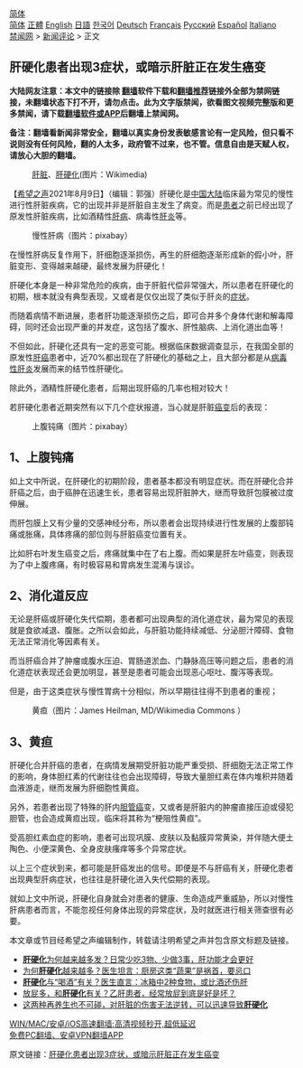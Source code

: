  <!-- 面包屑导航 --> <div class="breadcrumb"><!-- GTranslate: https://gtranslate.io/ -->  <div class="switcher notranslate">  <div class="selected">  <a href="#" onclick="return false;"> 简体</a>  </div>  <div class="option">  <a href="https://www.bannedbook.org" onclick="doGTranslate('zh-CN|zh-CN');jQuery('div.switcher div.selected a').html(jQuery(this).html());return false;" title="简体中文" class="nturl selected"> 简体</a>  <a href="https://www.bannedbook.org/zh-tw/" onclick="doGTranslate('zh-CN|zh-TW');jQuery('div.switcher div.selected a').html(jQuery(this).html());return false;" title="繁體中文" class="nturl"> 正體</a>  <a href="https://www.bannedbook.org/en/" onclick="doGTranslate('zh-CN|en');jQuery('div.switcher div.selected a').html(jQuery(this).html());return false;" title="English" class="nturl"> English</a>  <a href="https://www.bannedbook.org/ja/" onclick="doGTranslate('zh-CN|ja');jQuery('div.switcher div.selected a').html(jQuery(this).html());return false;" title="日本語" class="nturl"> 日語</a>  <a href="https://www.bannedbook.org/ko/" onclick="doGTranslate('zh-CN|ko');jQuery('div.switcher div.selected a').html(jQuery(this).html());return false;" title="한국어" class="nturl"> 한국어</a>  <a href="https://www.bannedbook.org/de/" onclick="doGTranslate('zh-CN|de');jQuery('div.switcher div.selected a').html(jQuery(this).html());return false;" title="Deutsch" class="nturl"> Deutsch</a>  <a href="https://www.bannedbook.org/fr/" onclick="doGTranslate('zh-CN|fr');jQuery('div.switcher div.selected a').html(jQuery(this).html());return false;" title="Français" class="nturl"> Français</a>  <a href="https://www.bannedbook.org/ru/" onclick="doGTranslate('zh-CN|ru');jQuery('div.switcher div.selected a').html(jQuery(this).html());return false;" title="Русский" class="nturl"> Русский</a>  <a href="https://www.bannedbook.org/es/" onclick="doGTranslate('zh-CN|es');jQuery('div.switcher div.selected a').html(jQuery(this).html());return false;" title="Español" class="nturl"> Español</a>  <a href="https://www.bannedbook.org/it/" onclick="doGTranslate('zh-CN|it');jQuery('div.switcher div.selected a').html(jQuery(this).html());return false;" title="Italiano" class="nturl"> Italiano</a>  </div>  </div>      <div class='breadcrumb-sub'><!-- Breadcrumb NavXT 6.3.0 --> <a href="https://www.bannedbook.org/" class="home">禁闻网</a> &gt; <a href="https://www.bannedbook.org/bnews/comments/" class="category">新闻评论</a> &gt; 正文</div></div><h2>肝硬化患者出现3症状，或暗示肝脏正在发生癌变</h2> <p class="notice"><b>大陆网友注意：本文中的链接除 <a href="https://github.com/bannedbook/fanqiang" >翻墙</a>软件下载和<a href="https://github.com/killgcd/justmysocks/blob/master/README.md">翻墙推荐</a>链接外全部为禁网链接，未翻墙状态下打不开，请勿点击。此为文字版禁闻，欲看图文视频完整版和更多禁闻，请下载<a href="https://github.com/bannedbook/fanqiang">翻墙软件或APP</a>后翻墙上禁闻网。</p><p>备注：翻墙看新闻非常安全，翻墙以真实身份发表敏感言论有一定风险，但只看不说则没有任何风险，翻的人太多，政府管不过来，也不管。信息自由是天赋人权，请放心大胆的翻墙。</b></p>  <div class="entry"> <figure><figcaption><a href="https://www.bannedbook.org/bnews/tag/%e8%82%9d%e8%84%8f/" class="st_tag internal_tag" rel="tag" title="标签 肝脏 下的日志">肝脏</a>、<a href="https://www.bannedbook.org/bnews/tag/%e8%82%9d%e7%a1%ac%e5%8c%96/" class="st_tag internal_tag" rel="tag" title="标签 肝硬化 下的日志">肝硬化</a>(图片：Wikimedia)</figcaption></figure> <p>【<span class='wp_keywordlink_affiliate'><a href="https://www.soundofhope.org" title="希望之声" target="_blank">希望之声</a></span>2021年8月9日】（编辑：郭强）肝硬化是<span class='wp_keywordlink_affiliate'><a href="https://www.bannedbook.org/" title="中国" target="_blank">中国</a></span><span class='wp_keywordlink_affiliate'><a href="https://www.bannedbook.org/" title="大陆" target="_blank">大陆</a></span>临床最为常见的慢性进行性肝脏疾病，它的出现并非是肝脏自主发生了病变。而是<a href="https://www.bannedbook.org/bnews/tag/%E6%82%A3%E8%80%85/" class="st_tag internal_tag" rel="tag" title="标签 患者 下的日志">患者</a>之前已经出现了原发性肝脏疾病，比如酒精性<a href="https://www.bannedbook.org/bnews/tag/%E8%82%9D%E7%97%85/" class="st_tag internal_tag" rel="tag" title="标签 肝病 下的日志">肝病</a>、病毒性<a href="https://www.bannedbook.org/bnews/tag/%E8%82%9D%E7%82%8E/" class="st_tag internal_tag" rel="tag" title="标签 肝炎 下的日志">肝炎</a>等。</p> <figure><figcaption>慢性肝病（图片：pixabay）</figcaption></figure> <p>在慢性肝病反复作用下，肝细胞逐渐损伤，再生的肝细胞逐渐形成新的假小叶，肝脏变形、变得越来越硬，最终发展为肝硬化！</p> <p>肝硬化本身是一种非常危险的疾病，由于肝脏代偿非常强大，所以患者在肝硬化的初期，根本就没有典型表现，又或者是仅仅出现了类似于肝炎的<a href="https://www.bannedbook.org/bnews/tag/%E7%97%87%E7%8A%B6/" class="st_tag internal_tag" rel="tag" title="标签 症状 下的日志">症状</a>。</p> <p>而随着病情不断进展，患者肝功能逐渐损伤之后，即可合并多个身体代谢和解毒障碍，同时还会出现严重的并发症，这包括了腹水、肝性脑病、上消化道出血等！</p> <p>不但如此，肝硬化还具有一定的恶变可能。根据临床数据调查显示，在我国全部的原发性<a href="https://www.bannedbook.org/bnews/tag/%E8%82%9D%E7%99%8C/" class="st_tag internal_tag" rel="tag" title="标签 肝癌 下的日志">肝癌</a>患者中，近70%都出现在了肝硬化的基础之上，且大部分都是从<a href="https://www.bannedbook.org/bnews/tag/%e7%97%85%e6%af%92%e6%80%a7%e8%82%9d%e7%82%8e/" class="st_tag internal_tag" rel="tag" title="标签 病毒性肝炎 下的日志">病毒性肝炎</a>发展而来的结节性肝硬化。</p>  <p>除此外，酒精性肝硬化患者，后期出现肝癌的几率也相对较大！</p> <p>若肝硬化患者近期突然有以下几个症状报道，当心就是肝脏<a href="https://www.bannedbook.org/bnews/tag/%E7%99%8C%E5%8F%98/" class="st_tag internal_tag" rel="tag" title="标签 癌变 下的日志">癌变</a>后的表现：</p> <figure><figcaption>上腹钝痛（图片：pixabay）</figcaption></figure> <h2>1、上腹钝痛</h2> <p>如上文中所说，在肝硬化的初期阶段，患者基本都没有明显症状。而在肝硬化合并肝癌之后，由于癌肿在迅速生长，患者容易出现肝脏肿大，继而导致肝包膜被过度伸展。</p> <p>而肝包膜上又有少量的交感神经分布，所以患者会出现持续进行性发展的上腹部钝痛或胀痛，具体疼痛的部位则与肝脏癌变位置有关。</p> <p>比如肝右叶发生癌变之后，疼痛就集中在了右上腹。而如果是肝左叶癌变，则表现为了中上腹疼痛，有时极容易和胃病发生混淆与误诊。</p>  <h2>2、消化道反应</h2> <p>无论是肝癌或肝硬化失代偿期，患者都可出现典型的消化道症状，最为常见的表现就是食欲减退、腹胀。之所以会如此，与肝脏功能持续减低、分泌胆汁障碍、食物无法正常消化等因素有关。</p> <p>而当肝癌合并了肿瘤或腹水压迫、胃肠道淤血、门静脉高压等问题之后，患者的消化道症状表现还会更加明显，甚至是患者可能会出现恶心呕吐、腹泻等表现。</p> <p>但是，由于这类症状与慢性胃病十分相似，所以早期往往得不到患者的重视；</p> <figure><figcaption>黄疸（图片：James Heilman, MD/Wikimedia Commons ）</figcaption></figure> <h2>3、黄疸</h2> <p>肝硬化合并肝癌的患者，在病情发展期受肝脏功能严重受损、肝细胞无法正常工作的影响，身体胆红素的代谢往往也会出现障碍，导致大量胆红素在体内堆积并随着血液游走，继而发展为肝细胞性黄疸。</p> <p>另外，若患者出现了特殊的肝内<a href="https://www.bannedbook.org/bnews/tag/%e8%83%86%e7%ae%a1%e7%99%8c/" class="st_tag internal_tag" rel="tag" title="标签 胆管癌 下的日志">胆管癌</a>变，又或者是肝脏内的肿瘤直接压迫或侵犯胆管，也会造成黄疸出现，临床将其称为“梗阻性黄疸”。</p>  <p>受高胆红素血症的影响，患者可出现巩膜、皮肤以及黏膜异常黄染，并伴随大便土陶色、小便深黄色、全身皮肤瘙痒等多个异常症状。</p> <p>以上三个症状到来，都可能是肝癌发出的信号。即便是不与肝癌有关，肝硬化患者出现典型肝病症状，也往往是肝硬化进入失代偿期的表现。</p> <p>就如上文中所说，肝硬化自身就会对患者的健康、生命造成严重威胁，所以对慢性肝病患者而言，不能忽视任何身体出现的异常症状，及时就医进行相关筛查很有必要。</p> <p>本文章或节目经希望之声编辑制作，转载请注明希望之声并包含原文标题及链接。 </p> <ul class='op-related-articles' title='相关阅读'> <li><a href='https://www.bannedbook.org/bnews/health/20210730/1596812.html' target='_blank'><b>肝硬化</b>为何越来越多发？日常少吃3物、少做3事，肝功能才会更好</a></li> <li><a href='https://www.bannedbook.org/bnews/health/20210725/1593722.html' target='_blank'>为何<b>肝硬化</b>越来越多？医生坦言：厨房这类“蔬果”是祸首，要忌口</a></li> <li><a href='https://www.bannedbook.org/bnews/health/20210622/1571833.html' target='_blank'><b>肝硬化</b>与“喝酒”有关？医生直言：冰箱中2种食物，或比酒还伤肝</a></li> <li><a href='https://www.bannedbook.org/bnews/health/20210503/1538666.html' target='_blank'>放屁多，和<b>肝硬化</b>有关？乙肝患者，经常放屁到底是好是坏？</a></li> <li><a href='https://www.bannedbook.org/bnews/comments/20210425/1533147.html' target='_blank'>这两种再养生也不可碰，对肝脏的伤害无法逆转，可以迅速导致<b>肝硬化</b></a></li> </ul> <p class="texttj"> <a href="https://github.com/bannedbook/fanqiang/wiki/V2ray%E6%9C%BA%E5%9C%BA" target="_blank">WIN/MAC/安卓/iOS高速翻墙:高清视频秒开,超低延迟</a><br/> <a href="https://github.com/bannedbook/fanqiang/wiki/%E7%A6%81%E9%97%BB%E7%BD%91%E5%AE%89%E5%8D%93%E7%BF%BB%E5%A2%99%E6%96%B0%E9%97%BBAPP" target="_blank">免费PC翻墙、安卓VPN翻墙APP</a></p> <p>原文链接：<a class="src_link"  href="https://www.soundofhope.org/post/532322" target="_blank">肝硬化患者出现3症状，或暗示肝脏正在发生癌变</a></p><a name='sharetosocial'></a>  <div style="margin-bottom:5px;padding-bottom:5px;clear:both"> <div id="archive-pix-1" class="banner-ads"> <!-- AuctionX Display platform tag START --> <div id="26318x728x90x621x_ADSLOT2" clicktrack="%%CLICK_URL_ESC%%"></div> <!-- AuctionX Display platform tag END --> </div> <div id="archive-pix-2" class="banner-ads"> <!-- AuctionX Display platform tag START --> <div id="26315x300x250x621x_ADSLOT2" clicktrack="%%CLICK_URL_ESC%%"></div> <!-- AuctionX Display platform tag END --> </div> </div>  <div id="archive-pix-1" class="banner-ads"> <!-- AuctionX Display platform tag START --> <div id="26318x728x90x621x_ADSLOT3" clicktrack="%%CLICK_URL_ESC%%"></div> <!-- AuctionX Display platform tag END --> </div> </div><!--END ENTRY--> 
